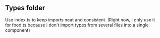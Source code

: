 ## Types folder

Use index.ts to keep imports neat and consistent.
(Right now, I only use it for food.ts because I don't import types from several files into a single component)


